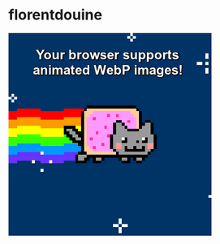 # florentdouine
![alt tag](https://raw.githubusercontent.com/florentdouine/florentdouine/master/animated-webp-supported.webp)

